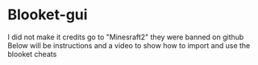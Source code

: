 # Blooket-gui
I did not make it credits go to "Minesraft2" they were banned on github
Below will be instructions and a video to show how to import and use the blooket cheats
